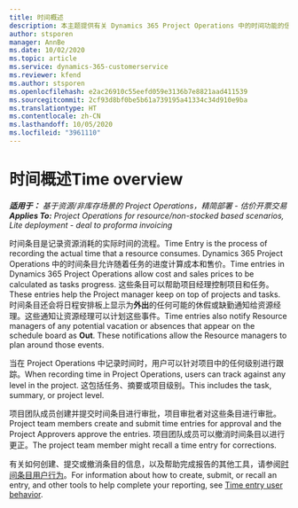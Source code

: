 ```yaml
---
title: 时间概述
description: 本主题提供有关 Dynamics 365 Project Operations 中的时间功能的信息。
author: stsporen
manager: AnnBe
ms.date: 10/02/2020
ms.topic: article
ms.service: dynamics-365-customerservice
ms.reviewer: kfend
ms.author: stsporen
ms.openlocfilehash: e2ac26910c55eefd059e3136b7e8821aad411539
ms.sourcegitcommit: 2cf93d8bf0be5b61a739195a41334c34d910e9ba
ms.translationtype: HT
ms.contentlocale: zh-CN
ms.lasthandoff: 10/05/2020
ms.locfileid: "3961110"
---
```

# <a name="time-overview"></a><span data-ttu-id="ddca2-103">时间概述</span><span class="sxs-lookup"><span data-stu-id="ddca2-103">Time overview</span></span>

<span data-ttu-id="ddca2-104">_**适用于：** 基于资源/非库存场景的 Project Operations，精简部署 - 估价开票交易_</span><span class="sxs-lookup"><span data-stu-id="ddca2-104">_**Applies To:** Project Operations for resource/non-stocked based scenarios, Lite deployment - deal to proforma invoicing_</span></span>

<span data-ttu-id="ddca2-105">时间条目是记录资源消耗的实际时间的流程。</span><span class="sxs-lookup"><span data-stu-id="ddca2-105">Time Entry is the process of recording the actual time that a resource consumes.</span></span> <span data-ttu-id="ddca2-106">Dynamics 365 Project Operations 中的时间条目允许随着任务的进度计算成本和售价。</span><span class="sxs-lookup"><span data-stu-id="ddca2-106">Time entries in Dynamics 365 Project Operations allow cost and sales prices to be calculated as tasks progress.</span></span> <span data-ttu-id="ddca2-107">这些条目可以帮助项目经理控制项目和任务。</span><span class="sxs-lookup"><span data-stu-id="ddca2-107">These entries help the Project manager keep on top of projects and tasks.</span></span> <span data-ttu-id="ddca2-108">时间条目还会将日程安排板上显示为**外出**的任何可能的休假或缺勤通知给资源经理。这些通知让资源经理可以计划这些事件。</span><span class="sxs-lookup"><span data-stu-id="ddca2-108">Time entries also notify Resource managers of any potential vacation or absences that appear on the schedule board as **Out**. These notifications allow the Resource managers to plan around those events.</span></span>

<span data-ttu-id="ddca2-109">当在 Project Operations 中记录时间时，用户可以针对项目中的任何级别进行跟踪。</span><span class="sxs-lookup"><span data-stu-id="ddca2-109">When recording time in Project Operations, users can track against any level in the project.</span></span> <span data-ttu-id="ddca2-110">这包括任务、摘要或项目级别。</span><span class="sxs-lookup"><span data-stu-id="ddca2-110">This includes the task, summary, or project level.</span></span>

<span data-ttu-id="ddca2-111">项目团队成员创建并提交时间条目进行审批，项目审批者对这些条目进行审批。</span><span class="sxs-lookup"><span data-stu-id="ddca2-111">Project team members create and submit time entries for approval and the Project Approvers approve the entries.</span></span> <span data-ttu-id="ddca2-112">项目团队成员可以撤消时间条目以进行更正。</span><span class="sxs-lookup"><span data-stu-id="ddca2-112">The project team member might recall a time entry for corrections.</span></span>

<span data-ttu-id="ddca2-113">有关如何创建、提交或撤消条目的信息，以及帮助完成报告的其他工具，请参阅[时间条目用户行为](ui-behavior-time.md)。</span><span class="sxs-lookup"><span data-stu-id="ddca2-113">For information about how to create, submit, or recall an entry, and other tools to help complete your reporting, see [Time entry user behavior](ui-behavior-time.md).</span></span>

